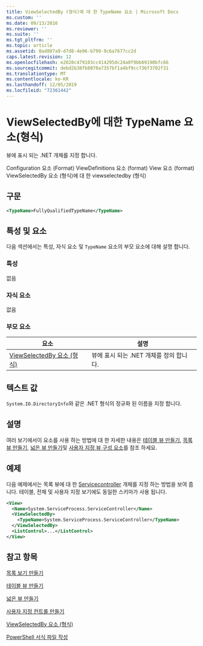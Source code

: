 ```yaml
---
title: ViewSelectedBy (형식)에 대 한 TypeName 요소 | Microsoft Docs
ms.custom: ''
ms.date: 09/13/2016
ms.reviewer: ''
ms.suite: ''
ms.tgt_pltfrm: ''
ms.topic: article
ms.assetid: 0ad807a9-d7d8-4e96-b799-9c6a7677cc2d
caps.latest.revision: 12
ms.openlocfilehash: e2028c479103cc414295dc24a0f9bb69190bfc66
ms.sourcegitcommit: debd2b38fb8070a7357bf1a4bf9cc736f3702f31
ms.translationtype: MT
ms.contentlocale: ko-KR
ms.lasthandoff: 12/05/2019
ms.locfileid: "72361442"
---
```

# <a name="typename-element-for-viewselectedby-format"></a>ViewSelectedBy에 대한 TypeName 요소(형식)

뷰에 표시 되는 .NET 개체를 지정 합니다.

Configuration 요소 (Format) ViewDefinitions 요소 (format) View 요소 (format) ViewSelectedBy 요소 (형식)에 대 한 viewselectedby (형식)

## <a name="syntax"></a>구문

```xml
<TypeName>FullyQualifiedTypeName</TypeName>
```

## <a name="attributes-and-elements"></a>특성 및 요소

다음 섹션에서는 특성, 자식 요소 및 `TypeName` 요소의 부모 요소에 대해 설명 합니다.

### <a name="attributes"></a>특성

없음

### <a name="child-elements"></a>자식 요소

없음

### <a name="parent-elements"></a>부모 요소

|요소|설명|
|-------------|-----------------|
|[ViewSelectedBy 요소 (형식)](./viewselectedby-element-format.md)|뷰에 표시 되는 .NET 개체를 정의 합니다.|

## <a name="text-value"></a>텍스트 값

`System.IO.DirectoryInfo`와 같은 .NET 형식의 정규화 된 이름을 지정 합니다.

## <a name="remarks"></a>설명

여러 보기에서이 요소를 사용 하는 방법에 대 한 자세한 내용은 [테이블 뷰 만들기](./creating-a-table-view.md), [목록 뷰 만들기](./creating-a-list-view.md), [넓은 뷰 만들기](./creating-a-wide-view.md)및 [사용자 지정 뷰 구성 요소](./creating-custom-controls.md)를 참조 하세요.

## <a name="example"></a>예제

다음 예제에서는 목록 뷰에 대 한 [Servicecontroller](/dotnet/api/System.ServiceProcess.ServiceController) 개체를 지정 하는 방법을 보여 줍니다. 테이블, 전체 및 사용자 지정 보기에도 동일한 스키마가 사용 됩니다.

```xml
<View>
  <Name>System.ServiceProcess.ServiceController</Name>
  <ViewSelectedBy>
    <TypeName>System.ServiceProcess.ServiceController</TypeName>
  </ViewSelectedBy>
  <ListControl>...</ListControl>
</View>
```

## <a name="see-also"></a>참고 항목

[목록 보기 만들기](./creating-a-list-view.md)

[테이블 뷰 만들기](./creating-a-table-view.md)

[넓은 뷰 만들기](./creating-a-wide-view.md)

[사용자 지정 컨트롤 만들기](./creating-custom-controls.md)

[ViewSelectedBy 요소 (형식)](./viewselectedby-element-format.md)

[PowerShell 서식 파일 작성](./writing-a-powershell-formatting-file.md)
